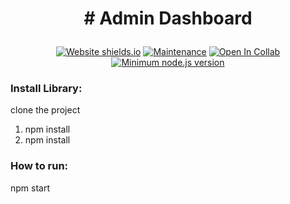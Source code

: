 


  <h1><p align="center"><b><b># Admin Dashboard</b></b>
</p></h1>

<div align="center">

  <a href="">![Website shields.io](https://img.shields.io/website-up-down-green-red/http/shields.io.svg)</a>
  <a href="">![Maintenance](https://img.shields.io/badge/Maintained%3F-yes-green.svg)</a>
  <a href="">![Open In Collab](https://colab.research.google.com/assets/colab-badge.svg)</a>
  <a href="">[![Minimum node.js version](https://badgen.net/npm/node/express)](https://npmjs.com/package/express)</a>
</div>




### Install Library:

 clone the project 

 1. npm install
 2.  npm install

 

### How to  run:

 npm start

